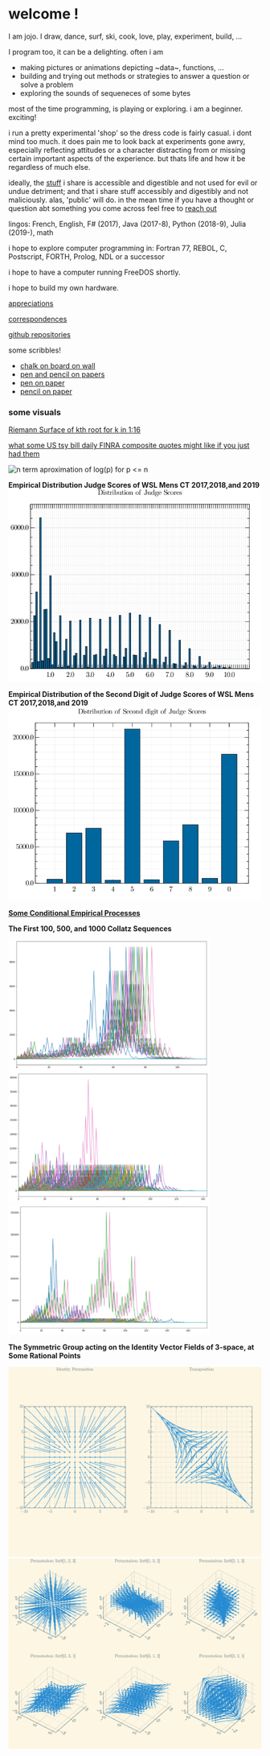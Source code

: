 welcome !
====

I am jojo. I draw, dance, surf, ski, cook, love, play, experiment, build, ...

I program too, it can be a delighting. often i am 
- making pictures or animations depicting ~data~, functions, ...
- building and trying out methods or strategies to answer a question or solve a problem 
- exploring the sounds of sequeneces of some bytes 

most of the time programming, is playing or exploring. i am a beginner. exciting!

i run a pretty experimental 'shop' so the dress code is fairly casual.
i dont mind too much.
it does pain me to look back at experiments gone awry, especially reflecting attitudes or a character distracting from or missing certain important aspects of the experience.
but thats life and how it be regardless of much else. 

ideally, the [stuff](https://github.com/jaboaf?tab=repositories) i share is accessible and digestible and not used for evil or undue detriment; and that i share stuff accessibly and digestibly and not maliciously. alas, 'public' will do. in the mean time if you have a thought or question abt something you come across feel free to [reach out](contacting.md)

lingos: French, English, F# (2017), Java (2017-8), Python (2018-9), Julia (2019-), math

i hope to explore computer programming in: Fortran 77, REBOL, C, Postscript, FORTH, Prolog, NDL or a successor

i hope to have a computer running FreeDOS shortly.

i hope to build my own hardware.

[appreciations](appreciations.md)

[correspondences](correspondences.md)

[github repositories](https://github.com/jaboaf?tab=repositories)

some scribbles!
- [chalk on board on wall](scribbles/chalkonboardonwall/!.md)
- [pen and pencil on papers](scribbles/penandpencilonpapers/!.md)
- [pen on paper](scribbles/penonpaper/!.md)
- [pencil on paper](scribbles/pencilonpaper/!.md)

### some visuals

[Riemann Surface of kth root for k in 1:16](viz/RiemannSurfacesOf1stRootTo16thRoot.pdf)

[what some US tsy bill daily FINRA composite quotes might like if you just had them](viz/RatesPlots.html)

![n term aproximation of log(p) for p <= n ](viz/asymaprxLogOfPrimes.gif)

**Empirical Distribution Judge Scores of WSL Mens CT 2017,2018,and 2019**
![](viz/EDFofJudgeScores.png)

**Empirical Distribution of the Second Digit of Judge Scores of WSL Mens CT 2017,2018,and 2019**
![](viz/EDFof2ndDigitOfJudgeScores.png)

[**Some Conditional Empirical Processes**](ConditionalEmpiricalProcess/!.html)

**The First 100, 500, and 1000 Collatz Sequences**
<p>
<img src="collatz/CollatzDictSeqs100.png" alt="100 seqs" width="400">
<img src="collatz/CollatzDictSeqs500.png" alt="500 seqs" width="400">
<img src="collatz/CollatzDictSeqs1000.png" alt="1000 seqs" width="400">
</p>

**The Symmetric Group acting on the Identity Vector Fields of 3-space, at Some Rational Points**
<p>
<img src="viz/PermVectFieldsIn2.png" alt="Permutation Vector Fields in 2 space acting on some rational points" width="600">
<img src="viz/PermVectFieldsIn3.png" alt="Permutation Vector Fields in 3 space acting on some rational points" width="600">
</p>